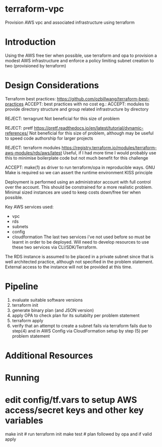 # terraform-vpc
Provision AWS vpc and associated infrastructure using terraform

Introduction
============

Using the AWS free tier when possible, use terraform and opa to provision a modest AWS infrastructure
and enforce a policy limiting subnet creation to two (provisioned by terraform)

Design Considerations
=====================

Terraform best practices: https://github.com/ozbillwang/terraform-best-practices
ACCEPT: best practices with no cost eg.:
ACCEPT: modules to provide directory structure and group related infrastructure by directory

REJECT: terragrunt
Not beneficial for this size of problem

REJECT: pretf https://pretf.readthedocs.io/en/latest/tutorial/dynamic-references/
Not beneficial for this size of problem, although may be useful to speed code authorship for larger projects

REJECT: terraform modules https://registry.terraform.io/modules/terraform-aws-modules/rds/aws/latest
Useful, if I had more time I would probably use this to minimise boilerplate code but not much benefit for this challenge

ACCEPT: make(1) as driver to run terraform/opa in reproducible ways. GNU Make is required so we can assert the runtime environment
KISS principle

Deployment is performed using an administrator account with full control over the account. This should be constrained
for a more realistic problem. Minimal sized instances are used to keep costs down/free tier when possible.

Key AWS services used:
 - vpc
 - rds
 - subnets
 - config
 - cloudformation
The last two services i've not used before so must be learnt in order to be deployed. Will need to develop resources to use
these two services via CLI/SDK/Terraform.

The RDS instance is assumed to be placed in a private subnet since that is well architected practice, although not specified in the problem statement. External access to the instance will not be provided at this time.

Pipeline
========

1) evaluate suitable software versions
2) terraform init
3) generate binary plan (and JSON version)
4) apply OPA to check plan for its suitabilty per problem statement
5) terraform apply
6) verify that an attempt to create a subnet fails via terraform fails due to step(4) and in
   AWS Config via CloudFormation setup by step (5) per problem statement

Additional Resources
====================

Running
=======

# edit config/tf.vars to setup AWS access/secret keys and other key variables
make init # run terraform init
make test # plan followed by opa and if valid apply

